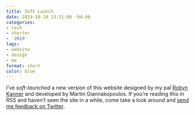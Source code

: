 ```yaml
---
title: Soft Launch
date: 2019-10-10 13:51:00 -04:00
categories:
- tech
- shorter
- '2019'
tags:
- website
- design
- me
format: short
color: blue
---
```


I’ve _soft-launched_ a new version of this website designed by my pal [Robyn Kanner](https://robynkanner.com) and developed by Martin Giannakopoulos. If you’re reading this in RSS and haven’t seen the site in a while, come take a look around and [send me feedback on Twitter](https://twitter.com/mb).

